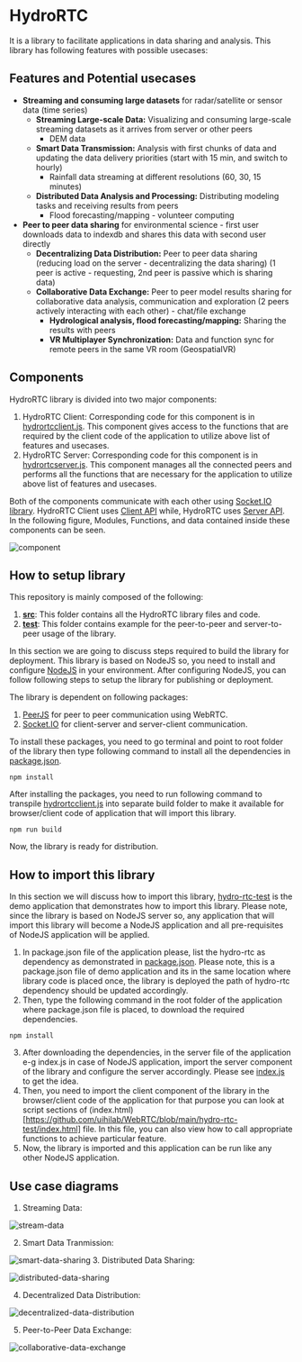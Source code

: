 # HydroRTC

It is a library to facilitate applications in data sharing and analysis. This library has following features with possible usecases:

## Features and Potential usecases
- <strong>Streaming and consuming large datasets</strong> for radar/satellite or sensor data (time series)
  - <strong>Streaming Large-scale Data:</strong> Visualizing and consuming large-scale streaming datasets as it arrives from server or other peers
    - DEM data
  - <strong>Smart Data Transmission:</strong> Analysis with first chunks of data and updating the data delivery priorities (start with 15 min, and switch to hourly)
    - Rainfall data streaming at different resolutions (60, 30, 15 minutes)
  - <strong>Distributed Data Analysis and Processing:</strong> Distributing modeling tasks and receiving results from peers
    - Flood forecasting/mapping - volunteer computing
- <strong>Peer to peer data sharing</strong>  for environmental science - first user downloads data to indexdb and shares this data with second user directly
  - <strong>Decentralizing Data Distribution:</strong> Peer to peer data sharing (reducing load on the server - decentralizing the data sharing) (1 peer is active - requesting, 2nd peer is passive which is sharing data)
  - <strong>Collaborative Data Exchange:</strong> Peer to peer model results sharing for collaborative data analysis, communication and exploration (2 peers actively interacting with each other) - chat/file exchange
    - <strong>Hydrological analysis, flood forecasting/mapping:</strong> Sharing the results with peers
    - <strong>VR Multiplayer Synchronization:</strong> Data and function sync for remote peers in the same VR room (GeospatialVR)
 
## Components
HydroRTC library is divided into two major components:

1. HydroRTC Client: Corresponding code for this component is in [hydrortcclient.js](https://github.com/uihilab/WebRTC/blob/main/hydro-rtc/hydrortcclient.js). This component gives access to the functions that are required by the client code of the application to utilize above list of features and usecases.
2. HydroRTC Server: Corresponding code for this component is in [hydrortcserver.js](https://github.com/uihilab/WebRTC/blob/main/hydro-rtc/hydrortcserver.js). This component manages all the connected peers and performs all the functions that are necessary for the application to utilize above list of features and usecases.

Both of the components communicate with each other using [Socket.IO library](https://socket.io/). HydroRTC Client uses [Client API](https://socket.io/docs/v3/client-api/index.html) while, HydroRTC uses [Server API](https://socket.io/docs/v3/server-api/index.html). In the following figure, Modules, Functions, and data contained inside these components can be seen.

![component](https://github.com/uihilab/WebRTC/blob/main/docs/diagrams/architecture.png)

## How to setup library

This repository is mainly composed of the following:
1. <strong> [src](https://github.com/uihilab/WebRTC/tree/main/src)</strong>: This folder contains all the HydroRTC library files and code.
2.  <strong> [test](https://github.com/uihilab/WebRTC/tree/main/test)</strong>: This folder contains example for the peer-to-peer and server-to-peer usage of the library.

In this section we are going to discuss steps required to build the library for deployment. This library is based on NodeJS so, you need to install and configure [NodeJS](https://nodejs.org/en/download/) in your environment. After configuring NodeJS, you can follow following steps to setup the library for publishing or deployment.

The library is dependent on following packages:

1. [PeerJS](https://peerjs.com/) for peer to peer communication using WebRTC.
2. [Socket.IO](https://socket.io/) for client-server and server-client communication.

To install these packages, you need to go terminal and point to root folder of the library then type following command to install all the dependencies in [package.json](https://github.com/uihilab/WebRTC/blob/main/hydro-rtc/package.json).

```
npm install
```
After installing the packages, you need to run following command to transpile [hydrortcclient.js](https://github.com/uihilab/WebRTC/blob/main/hydro-rtc/hydrortcclient.js)
into separate build folder to make it available for browser/client code of application that will import this library.

```
npm run build
```

Now, the library is ready for distribution.

## How to import this library

In this section we will discuss how to import this library, [hydro-rtc-test](https://github.com/uihilab/WebRTC/tree/main/hydro-rtc-test)</strong> is the demo application that demonstrates how to import this library. Please note, since the library is based on NodeJS server so, any application that will import this library will become a NodeJS application and all pre-requisites of NodeJS application will be applied.

1. In package.json file of the application please, list the hydro-rtc as dependency as demonstrated in [package.json](https://github.com/uihilab/WebRTC/blob/main/hydro-rtc-test/package.json). Please note, this is a package.json file of demo application and its in the same location where library code is placed once, the library is deployed the path of hydro-rtc dependency should be updated accordingly.
2. Then, type the following command in the root folder of the application where package.json file is placed, to download the required dependencies.

```
npm install
```

3. After downloading the dependencies, in the server file of the application e-g index.js in case of NodeJS application, import the server component of the library and configure the server accordingly. Please see [index.js](https://github.com/uihilab/WebRTC/blob/main/hydro-rtc-test/index.js) to get the idea.
4. Then, you need to import the client component of the library in the browser/client code of the application for that purpose you can look at script sections of (index.html)[https://github.com/uihilab/WebRTC/blob/main/hydro-rtc-test/index.html] file. In this file, you can also view how to call appropriate functions to achieve particular feature.
5. Now, the library is imported and this application can be run like any other NodeJS application.


## Use case diagrams

1. Streaming Data:

![stream-data](https://github.com/uihilab/WebRTC/blob/main/docs/diagrams/s2p.png)

2. Smart Data Tranmission:

![smart-data-sharing](https://github.com/uihilab/WebRTC/blob/main/docs/diagrams/data-p2p.png)
3. Distributed Data Sharing:

![distributed-data-sharing](https://github.com/uihilab/WebRTC/blob/main/docs/diagrams/tasks.png)

4. Decentralized Data Distribution:

![decentralized-data-distribution](https://github.com/uihilab/WebRTC/blob/main/docs/diagrams/decentralized.png)

5. Peer-to-Peer Data Exchange:

![collaborative-data-exchange](https://github.com/uihilab/WebRTC/blob/main/docs/diagrams/p2p.png)
